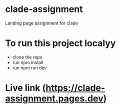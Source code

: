 # clade-assignment

Landing page assignment for clade

# To run this project localyy

- clone the repo
- run npm install
- run npm run dev

# Live link (https://clade-assignment.pages.dev)
